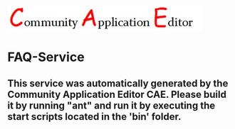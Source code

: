 ![CAE](https://github.com/CAE-Community-Application-Editor/application-FAQ-TestApp/blob/master/microservice-FAQ-Service/img/logo.png)  

FAQ-Service
===================


This service was automatically generated by the Community Application Editor CAE. Please build it by running "ant" and run it by executing the start scripts located in the 'bin' folder.
---------------
